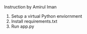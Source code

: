 Instruction by Amirul Iman 

1. Setup a virtual Python enviornment
2. Install requirements.txt
3. Run app.py

